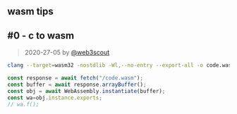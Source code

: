## wasm tips

## #0 - c to wasm
> 2020-27-05 by [@web3scout](https://github.com/web3scout)  
```bash
clang --target=wasm32 -nostdlib -Wl,--no-entry --export-all -o code.wasm  code.c
```
```js
const response = await fetch("/code.wasm");
const buffer = await response.arrayBuffer();
const obj = await WebAssembly.instantiate(buffer);
const wa=obj.instance.exports;
// wa.f();
```


